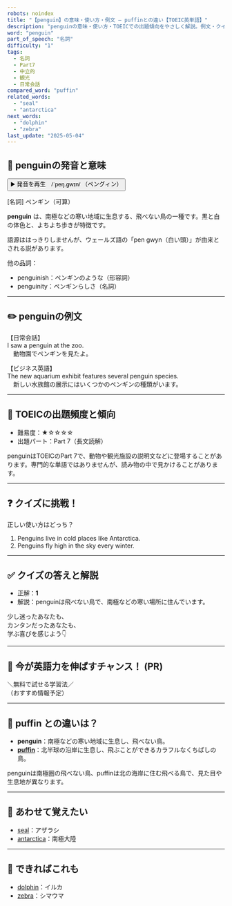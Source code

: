 ```yaml
---
robots: noindex
title: "【penguin】の意味・使い方・例文 ― puffinとの違い【TOEIC英単語】"
description: "penguinの意味・使い方・TOEICでの出題傾向をやさしく解説。例文・クイズ付きでpuffinとの違いもわかりやすく学べます。"
word: "penguin"
part_of_speech: "名詞"
difficulty: "1"
tags:
  - 名詞
  - Part7
  - 中立的
  - 観光
  - 日常会話
compared_word: "puffin"
related_words:
  - "seal"
  - "antarctica"
next_words:
  - "dolphin"
  - "zebra"
last_update: "2025-05-04"
---
```


## 🔰 penguinの発音と意味

<button class="play-audio" onclick="playTTS('penguin')">
  <span class="play-audio-main">
    ▶️ 発音を再生　/ˈpeŋ.ɡwɪn/
  </span>
  <span class="play-audio-sub">
    （ペングィン）
  </span>
</button>

[名詞] ペンギン（可算）

**penguin** は、南極などの寒い地域に生息する、飛べない鳥の一種です。黒と白の体色と、よちよち歩きが特徴です。

語源ははっきりしませんが、ウェールズ語の「pen gwyn（白い頭）」が由来とされる説があります。

他の品詞：  
- penguinish：ペンギンのような（形容詞）
- penguinity：ペンギンらしさ（名詞）

---

## ✏️ penguinの例文

【日常会話】  
I saw a penguin at the zoo.  
　動物園でペンギンを見たよ。

【ビジネス英語】  
The new aquarium exhibit features several penguin species.  
　新しい水族館の展示にはいくつかのペンギンの種類がいます。

---

## 🎯 TOEICの出題頻度と傾向

- 難易度：★☆☆☆☆
- 出題パート：Part 7（長文読解）

penguinはTOEICのPart 7で、動物や観光施設の説明文などに登場することがあります。専門的な単語ではありませんが、読み物の中で見かけることがあります。

---

## ❓ クイズに挑戦！

正しい使い方はどっち？

1. Penguins live in cold places like Antarctica.  
2. Penguins fly high in the sky every winter.

---

## ✅ クイズの答えと解説

- 正解：**1**
- 解説：penguinは飛べない鳥で、南極などの寒い場所に住んでいます。

少し迷ったあなたも、  
カンタンだったあなたも、  
学ぶ喜びを感じよう👇️

---

## 🚀 今が英語力を伸ばすチャンス！ (PR)

<div class="info-center">
＼無料で試せる学習法／<br>  
（おすすめ情報予定）
</div>

---

## 🤔  puffin との違いは？

- **penguin**：南極などの寒い地域に生息し、飛べない鳥。
- **[puffin](/word/puffin)**：北半球の沿岸に生息し、飛ぶことができるカラフルなくちばしの鳥。

penguinは南極圏の飛べない鳥、puffinは北の海岸に住む飛べる鳥で、見た目や生息地が異なります。

---

## 🧩 あわせて覚えたい

- [seal](/word/seal)：アザラシ
- [antarctica](/word/antarctica)：南極大陸

---

## 📖 できればこれも

- [dolphin](/word/dolphin)：イルカ
- [zebra](/word/zebra)：シマウマ

<!-- cvid: aid32_bid02 -->
